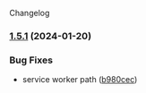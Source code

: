 Changelog
### [1.5.1](https://github.com/njfamirm/blog/compare/v1.5.0...v1.5.1) (2024-01-20)


### Bug Fixes

* service worker path ([b980cec](https://github.com/njfamirm/blog/commit/b980cec16134e6b8dd70a688c53774d8d17779ff))
